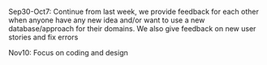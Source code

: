 Sep30-Oct7:
Continue from last week, we provide feedback for each other when anyone have any new idea and/or want to use a new database/approach for their domains. We also give feedback on new user stories and fix errors

Nov10:
Focus on coding and design
